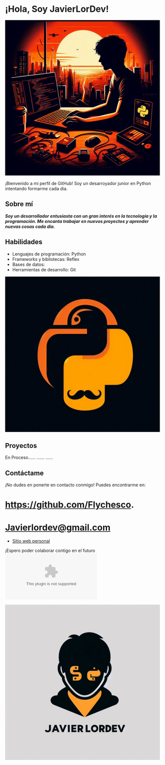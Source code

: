 # ¡Hola, Soy JavierLorDev!

![Imagen](Logo.jpeg)

¡Bienvenido a mi perfil de GitHub! Soy un desarroyador junior en Python intentando formarme cada dia.

## Sobre mí

***Soy un desarrollador entusiasta con un gran interés en la tecnología y la programación. Me encanta trabajar en nuevos proyectos y aprender nuevas cosas cada día.***

## Habilidades

- Lenguajes de programación: Python
- Frameworks y bibliotecas: Reflex
- Bases de datos:
- Herramientas de desarrollo: Git

![Imagen](Logo3.jpeg)

## Proyectos 

En Proceso......
......
......

## Contáctame

¡No dudes en ponerte en contacto conmigo! Puedes encontrarme en:

# https://github.com/Flychesco.      
# Javierlordev@gmail.com 

- [Sitio web personal](JavierLorDev.com)

¡Espero poder colaborar contigo en el futuro![Contactame]

[Contactame]:Javierlordev@gmail.com

![Imagen](Logo2.jpeg)
